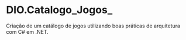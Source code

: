 # DIO.Catalogo_Jogos_
 Criação de um catálogo de jogos utilizando boas práticas de arquitetura com C# em .NET.
